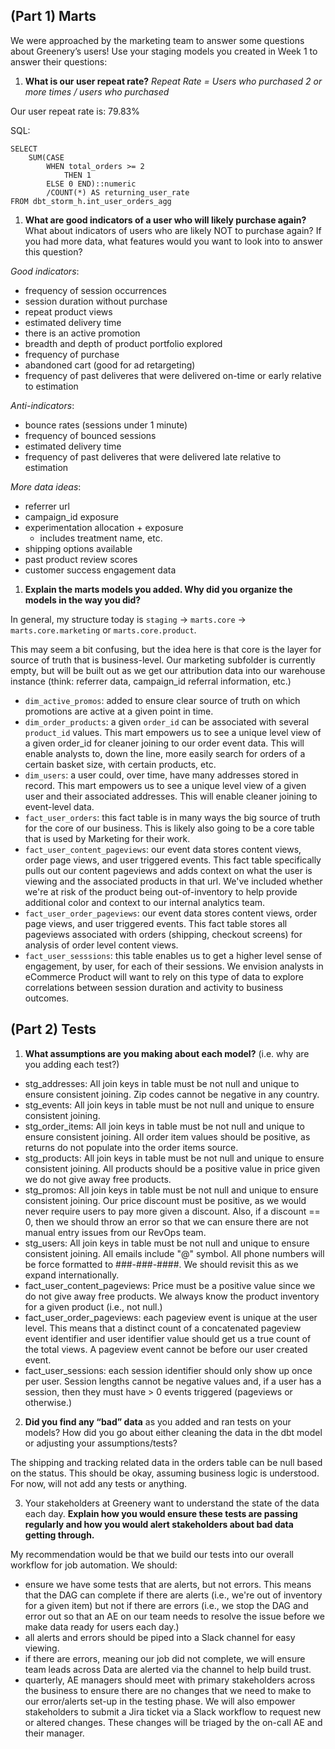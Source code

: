 ## (Part 1) Marts
We were approached by the marketing team to answer some questions about Greenery’s users! Use your staging models you created in Week 1 to answer their questions:

1. **What is our user repeat rate?** _Repeat Rate = Users who purchased 2 or more times / users who purchased_

Our user repeat rate is: 79.83%

SQL: 
```
SELECT 
    SUM(CASE 
        WHEN total_orders >= 2 
            THEN 1 
        ELSE 0 END)::numeric
        /COUNT(*) AS returning_user_rate
FROM dbt_storm_h.int_user_orders_agg
```

1. **What are good indicators of a user who will likely purchase again?** What about indicators of users who are likely NOT to purchase again? If you had more data, what features would you want to look into to answer this question?

_Good indicators_:
- frequency of session occurrences 
- session duration without purchase
- repeat product views
- estimated delivery time 
- there is an active promotion 
- breadth and depth of product portfolio explored
- frequency of purchase
- abandoned cart (good for ad retargeting)
- frequency of past deliveres that were delivered on-time or early relative to estimation

_Anti-indicators_:
- bounce rates (sessions under 1 minute)
- frequency of bounced sessions
- estimated delivery time
- frequency of past deliveres that were delivered late relative to estimation

_More data ideas_:
- referrer url
- campaign_id exposure
- experimentation allocation + exposure
  - includes treatment name, etc.
- shipping options available
- past product review scores
- customer success engagement data

1. **Explain the marts models you added. Why did you organize the models in the way you did?**

In general, my structure today is `staging` -> `marts.core` -> `marts.core.marketing` or `marts.core.product`. 

This may seem a bit confusing, but the idea here is that core is the layer for source of truth that is business-level. Our marketing subfolder is currently empty, but will be built out as we get our attribution data into our warehouse instance (think: referrer data, campaign_id referral information, etc.)


- `dim_active_promos`: added to ensure clear source of truth on which promotions are active at a given point in time.
- `dim_order_products`: a given `order_id` can be associated with several `product_id` values. This mart empowers us to see a unique level view of a given order_id for cleaner joining to our order event data. This will enable analysts to, down the line, more easily search for orders of a certain basket size, with certain products, etc.
- `dim_users`: a user could, over time, have many addresses stored in record. This mart empowers us to see a unique level view of a given user and their associated addresses. This will enable cleaner joining to event-level data.
- `fact_user_orders`: this fact table is in many ways the big source of truth for the core of our business. This is likely also going to be a core table that is used by Marketing for their work.
- `fact_user_content_pageviews`: our event data stores content views, order page views, and user triggered events. This fact table specifically pulls out our content pageviews and adds context on what the user is viewing and the associated products in that url. We've included whether we're at risk of the product being out-of-inventory to help provide additional color and context to our internal analytics team.
- `fact_user_order_pageviews`: our event data stores content views, order page views, and user triggered events. This fact table stores all pageviews associated with orders (shipping, checkout screens) for analysis of order level content views.
- `fact_user_sesssions`: this table enables us to get a higher level sense of engagement, by user, for each of their sessions. We envision analysts in eCommerce Product will want to rely on this type of data to explore correlations between session duration and activity to business outcomes.



## (Part 2) Tests 


1. **What assumptions are you making about each model?** (i.e. why are you adding each test?)
- stg_addresses: All join keys in table must be not null and unique to ensure consistent joining. Zip codes cannot be negative in any country. 
- stg_events: All join keys in table must be not null and unique to ensure consistent joining.
- stg_order_items: All join keys in table must be not null and unique to ensure consistent joining. All order item values should be positive, as returns do not populate into the order items source. 
- stg_products: All join keys in table must be not null and unique to ensure consistent joining. All products should be a positive value in price given we do not give away free products. 
- stg_promos: All join keys in table must be not null and unique to ensure consistent joining. Our price discount must be positive, as we would never require users to pay more given a discount. Also, if a discount == 0, then we should throw an error so that we can ensure there are not manual entry issues from our RevOps team.
- stg_users: All join keys in table must be not null and unique to ensure consistent joining. All emails include "@" symbol. All phone numbers will be force formatted to ###-###-####. We should revisit this as we expand internationally. 
- fact_user_content_pageviews: Price must be a positive value since we do not give away free products. We always know the product inventory for a given product (i.e., not null.)
- fact_user_order_pageviews: each pageview event is unique at the user level. This means that a distinct count of a concatenated pageview event identifier and user identifier value should get us a true count of the total views. A pageview event cannot be before our user created event. 
- fact_user_sessions: each session identifier should only show up once per user. Session lengths cannot be negative values and, if a user has a session, then they must have > 0 events triggered (pageviews or otherwise.)

2. **Did you find any “bad” data** as you added and ran tests on your models? How did you go about either cleaning the data in the dbt model or adjusting your assumptions/tests?

The shipping and tracking related data in the orders table can be null based on the status. This should be okay, assuming business logic is understood. For now, will not add any tests or anything.


3. Your stakeholders at Greenery want to understand the state of the data each day. **Explain how you would ensure these tests are passing regularly and how you would alert stakeholders about bad data getting through.**

My recommendation would be that we build our tests into our overall workflow for job automation. We should:
- ensure we have some tests that are alerts, but not errors. This means that the DAG can complete if there are alerts (i.e., we're out of inventory for a given item) but not if there are errors (i.e., we stop the DAG and error out so that an AE on our team needs to resolve the issue before we make data ready for users each day.)
- all alerts and errors should be piped into a Slack channel for easy viewing. 
- if there are errors, meaning our job did not complete, we will ensure team leads across Data are alerted via the channel to help build trust.
- quarterly, AE managers should meet with primary stakeholders across the business to ensure there are no changes that we need to make to our error/alerts set-up in the testing phase. We will also empower stakeholders to submit a Jira ticket via a Slack workflow to request new or altered changes. These changes will be triaged by the on-call AE and their manager.